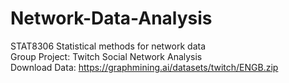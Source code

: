 # Network-Data-Analysis
STAT8306 Statistical methods for network data \
Group Project: Twitch Social Network Analysis \
Download Data: https://graphmining.ai/datasets/twitch/ENGB.zip

